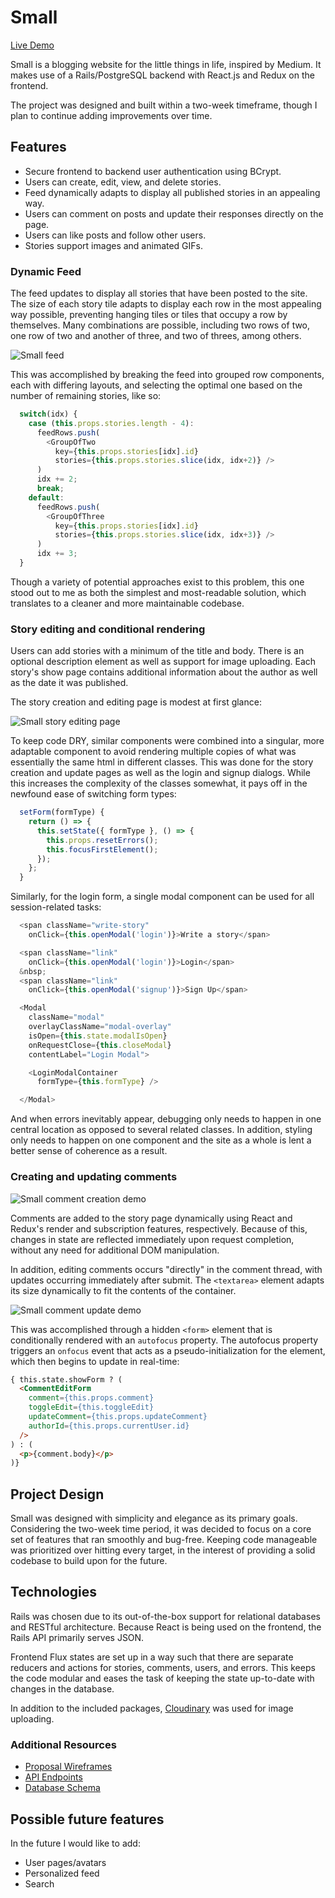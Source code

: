 # Small

[Live Demo][heroku]

[heroku]: https://small-project.herokuapp.com/

Small is a blogging website for the little things in life, inspired by Medium. It makes use of a Rails/PostgreSQL backend with React.js and Redux on the frontend.

The project was designed and built within a two-week timeframe, though I plan to continue adding improvements over time.

## Features
  * Secure frontend to backend user authentication using BCrypt.
  * Users can create, edit, view, and delete stories.
  * Feed dynamically adapts to display all published stories in an appealing way.
  * Users can comment on posts and update their responses directly on the page.
  * Users can like posts and follow other users.
  * Stories support images and animated GIFs.

### Dynamic Feed

The feed updates to display all stories that have been posted to the site. The size of each story tile adapts to display each row in the most appealing way possible, preventing hanging tiles or tiles that occupy a row by themselves. Many combinations are possible, including two rows of two, one row of two and another of three, and two of threes, among others.

![Small feed](docs/images/feed.png)

This was accomplished by breaking the feed into grouped row components, each with differing layouts, and selecting the optimal one based on the number of remaining stories, like so:

```js
  switch(idx) {
    case (this.props.stories.length - 4):
      feedRows.push(
        <GroupOfTwo
          key={this.props.stories[idx].id}
          stories={this.props.stories.slice(idx, idx+2)} />
      )
      idx += 2;
      break;
    default:
      feedRows.push(
        <GroupOfThree
          key={this.props.stories[idx].id}
          stories={this.props.stories.slice(idx, idx+3)} />
      )
      idx += 3;
  }
```

Though a variety of potential approaches exist to this problem, this one stood out to me as both the simplest and most-readable solution, which translates to a cleaner and more maintainable codebase.

### Story editing and conditional rendering

Users can add stories with a minimum of the title and body. There is an optional description element as well as support for image uploading. Each story's show page contains additional information about the author as well as the date it was published.

The story creation and editing page is modest at first glance:

![Small story editing page](docs/images/edit_story.png)

To keep code DRY, similar components were combined into a singular, more adaptable component to avoid rendering multiple copies of what was essentially the same html in different classes. This was done for the story creation and update pages as well as the login and signup dialogs. While this increases the complexity of the classes somewhat, it pays off in the newfound ease of switching form types:

```js
  setForm(formType) {
    return () => {
      this.setState({ formType }, () => {
        this.props.resetErrors();
        this.focusFirstElement();
      });
    };
  }
```

Similarly, for the login form, a single modal component can be used for all session-related tasks:

```js
  <span className="write-story"
    onClick={this.openModal('login')}>Write a story</span>

  <span className="link"
    onClick={this.openModal('login')}>Login</span>
  &nbsp;
  <span className="link"
    onClick={this.openModal('signup')}>Sign Up</span>

  <Modal
    className="modal"
    overlayClassName="modal-overlay"
    isOpen={this.state.modalIsOpen}
    onRequestClose={this.closeModal}
    contentLabel="Login Modal">

    <LoginModalContainer
      formType={this.formType} />

  </Modal>
```

And when errors inevitably appear, debugging only needs to happen in one central location as opposed to several related classes. In addition, styling only needs to happen on one component and the site as a whole is lent a better sense of coherence as a result.

### Creating and updating comments

![Small comment creation demo](docs/images/adding_comment.gif)

Comments are added to the story page dynamically using React and Redux's render and subscription features, respectively. Because of this, changes in state are reflected immediately upon request completion, without any need for additional DOM manipulation.

In addition, editing comments occurs "directly" in the comment thread, with updates occurring immediately after submit. The `<textarea>` element adapts its size dynamically to fit the contents of the container.

![Small comment update demo](docs/images/editing_comment.gif)

This was accomplished through a hidden `<form>` element that is conditionally rendered with an `autofocus` property. The autofocus property triggers an `onfocus` event that acts as a pseudo-initialization for the element, which then begins to update in real-time:

```html
{ this.state.showForm ? (
  <CommentEditForm
    comment={this.props.comment}
    toggleEdit={this.toggleEdit}
    updateComment={this.props.updateComment}
    authorId={this.props.currentUser.id}
  />
) : (
  <p>{comment.body}</p>
)}
```

## Project Design

Small was designed with simplicity and elegance as its primary goals. Considering the two-week time period, it was decided to focus on a core set of features that ran smoothly and bug-free. Keeping code manageable was prioritized over hitting every target, in the interest of providing a solid codebase to build upon for the future.

## Technologies

Rails was chosen due to its out-of-the-box support for relational databases and RESTful architecture. Because React is being used on the frontend, the Rails API primarily serves JSON.

Frontend Flux states are set up in a way such that there are separate reducers and actions for stories, comments, users, and errors. This keeps the code modular and eases the task of keeping the state up-to-date with changes in the database.

In addition to the included packages, [Cloudinary][cloudinary] was used for image uploading.

[cloudinary]: http://cloudinary.com/

### Additional Resources
  * [Proposal Wireframes][wireframes]
  * [API Endpoints][apiEndPoints]
  * [Database Schema][dbSchema]

[wireframes]: https://github.com/s-pangburn/small/wiki/Wireframes
[apiEndPoints]: https://github.com/s-pangburn/small/wiki/Routes
[dbSchema]: https://github.com/s-pangburn/small/wiki/Schema

## Possible future features

In the future I would like to add:
  * User pages/avatars
  * Personalized feed
  * Search
